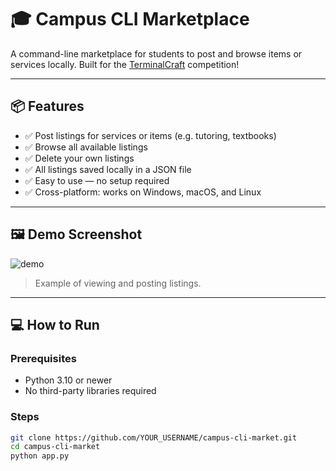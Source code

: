 # 🎓 Campus CLI Marketplace

A command-line marketplace for students to post and browse items or services locally. Built for the [TerminalCraft](https://hackclub.com/terminalcraft/) competition!

---

## 📦 Features

- ✅ Post listings for services or items (e.g. tutoring, textbooks)
- ✅ Browse all available listings
- ✅ Delete your own listings
- ✅ All listings saved locally in a JSON file
- ✅ Easy to use — no setup required
- ✅ Cross-platform: works on Windows, macOS, and Linux

---

## 🖼️ Demo Screenshot

![demo](https://imgur.com/a/lTrGhNr)  
> Example of viewing and posting listings.

---

## 💻 How to Run

### Prerequisites

- Python 3.10 or newer  
- No third-party libraries required

### Steps

```bash
git clone https://github.com/YOUR_USERNAME/campus-cli-market.git
cd campus-cli-market
python app.py
